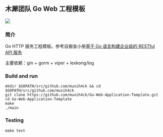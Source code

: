 ## 木犀团队 Go Web 工程模板

![](https://travis-ci.org/muxih4ck/Go-Web-Application-Template.svg?branch=master)

### 简介

Go HTTP 服务工程模板。参考自掘金小册[基于 Go 语言构建企业级的 RESTful API 服务](https://juejin.im/book/5b0778756fb9a07aa632301e)

主要依赖：gin + gorm + viper + lexkong/log

### Build and run

```
mkdir $GOPATH/src/github.com/muxih4ck && cd $GOPATH/src/github.com/muxih4ck
git clone https://github.com/muxih4ck/Go-Web-Application-Template.git
cd Go-Web-Application-Template
make
./main
```

### Testing

```
make test
```